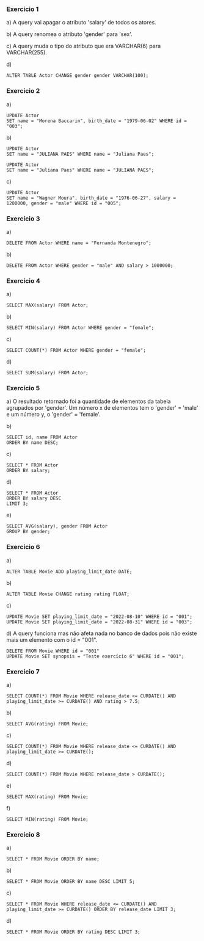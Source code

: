 ### Exercício 1

a) A query vai apagar o atributo 'salary' de todos os atores.

b) A query renomea o atributo 'gender' para 'sex'.

c) A query muda o tipo do atributo que era VARCHAR(6) para VARCHAR(255).

d)
``` 
ALTER TABLE Actor CHANGE gender gender VARCHAR(100);
```

### Exercício 2

a)
``` 
UPDATE Actor
SET name = "Morena Baccarin", birth_date = "1979-06-02" WHERE id = "003";
```

b)
```
UPDATE Actor
SET name = "JULIANA PAES" WHERE name = "Juliana Paes";

UPDATE Actor
SET name = "Juliana Paes" WHERE name = "JULIANA PAES";
```

c)
```
UPDATE Actor
SET name = "Wagner Moura", birth_date = "1976-06-27", salary = 1200000, gender = "male" WHERE id = "005";
```

### Exercício 3

a)
```
DELETE FROM Actor WHERE name = "Fernanda Montenegro";
```

b)
```
DELETE FROM Actor WHERE gender = "male" AND salary > 1000000;
```

### Exercício 4

a)
```
SELECT MAX(salary) FROM Actor;
```

b)
```
SELECT MIN(salary) FROM Actor WHERE gender = "female";
```

c)
```
SELECT COUNT(*) FROM Actor WHERE gender = "female";
```

d)
```
SELECT SUM(salary) FROM Actor;
```

### Exercício 5

a)  O resultado retornado foi a quantidade de elementos da tabela agrupados por 'gender'.
Um número x de elementos tem o 'gender' = 'male' e um número y, o 'gender' = 'female'.

b)
```
SELECT id, name FROM Actor
ORDER BY name DESC;
```

c)
```
SELECT * FROM Actor
ORDER BY salary;
```

d)
```
SELECT * FROM Actor
ORDER BY salary DESC
LIMIT 3;
```

e)
```
SELECT AVG(salary), gender FROM Actor
GROUP BY gender;
```

### Exercício 6

a)
```
ALTER TABLE Movie ADD playing_limit_date DATE;
```

b)
```
ALTER TABLE Movie CHANGE rating rating FLOAT;
```

c)
```
UPDATE Movie SET playing_limit_date = "2022-08-10" WHERE id = "001";
UPDATE Movie SET playing_limit_date = "2022-08-31" WHERE id = "003";
```

d) A query funciona mas não afeta nada no banco de dados pois não existe mais um elemento com o id = "001".
```
DELETE FROM Movie WHERE id = "001"
UPDATE Movie SET synopsis = "Teste exercício 6" WHERE id = "001";
```

### Exercício 7

a) 
```
SELECT COUNT(*) FROM Movie WHERE release_date <= CURDATE() AND playing_limit_date >= CURDATE() AND rating > 7.5;
```

b)
```
SELECT AVG(rating) FROM Movie;
```

c)
```
SELECT COUNT(*) FROM Movie WHERE release_date <= CURDATE() AND playing_limit_date >= CURDATE();
```
 
d)
```
SELECT COUNT(*) FROM Movie WHERE release_date > CURDATE();
```
 
e)
```
SELECT MAX(rating) FROM Movie;
```
 
f)
```
SELECT MIN(rating) FROM Movie;
```
 
### Exercício 8

a)
```
SELECT * FROM Movie ORDER BY name;
```
 
b)
```
SELECT * FROM Movie ORDER BY name DESC LIMIT 5;
```
 
c)
```
SELECT * FROM Movie WHERE release_date <= CURDATE() AND playing_limit_date >= CURDATE() ORDER BY release_date LIMIT 3;
```
 
d)
```
SELECT * FROM Movie ORDER BY rating DESC LIMIT 3;
```